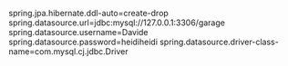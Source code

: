 spring.jpa.hibernate.ddl-auto=create-drop
spring.datasource.url=jdbc:mysql://127.0.0.1:3306/garage
spring.datasource.username=Davide
spring.datasource.password=heidiheidi
spring.datasource.driver-class-name=com.mysql.cj.jdbc.Driver



